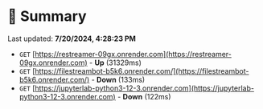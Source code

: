 # 📖 Summary
Last updated: **7/20/2024, 4:28:23 PM**

- `GET` [https://restreamer-09gx.onrender.com](https://restreamer-09gx.onrender.com) - **Up** (31329ms)
- `GET` [https://filestreambot-b5k6.onrender.com/](https://filestreambot-b5k6.onrender.com/) - **Down** (133ms)
- `GET` [https://jupyterlab-python3-12-3.onrender.com](https://jupyterlab-python3-12-3.onrender.com) - **Down** (122ms)

